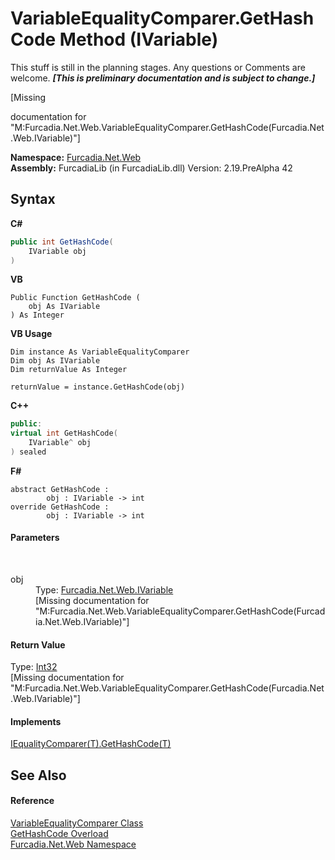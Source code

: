 # VariableEqualityComparer.GetHashCode Method (IVariable)
This stuff is still in the planning stages. Any questions or Comments are welcome. _**\[This is preliminary documentation and is subject to change.\]**_

\[Missing <summary> documentation for "M:Furcadia.Net.Web.VariableEqualityComparer.GetHashCode(Furcadia.Net.Web.IVariable)"\]

**Namespace:**&nbsp;<a href="N_Furcadia_Net_Web">Furcadia.Net.Web</a><br />**Assembly:**&nbsp;FurcadiaLib (in FurcadiaLib.dll) Version: 2.19.PreAlpha 42

## Syntax

**C#**<br />
``` C#
public int GetHashCode(
	IVariable obj
)
```

**VB**<br />
``` VB
Public Function GetHashCode ( 
	obj As IVariable
) As Integer
```

**VB Usage**<br />
``` VB Usage
Dim instance As VariableEqualityComparer
Dim obj As IVariable
Dim returnValue As Integer

returnValue = instance.GetHashCode(obj)
```

**C++**<br />
``` C++
public:
virtual int GetHashCode(
	IVariable^ obj
) sealed
```

**F#**<br />
``` F#
abstract GetHashCode : 
        obj : IVariable -> int 
override GetHashCode : 
        obj : IVariable -> int 
```


#### Parameters
&nbsp;<dl><dt>obj</dt><dd>Type: <a href="T_Furcadia_Net_Web_IVariable">Furcadia.Net.Web.IVariable</a><br />\[Missing <param name="obj"/> documentation for "M:Furcadia.Net.Web.VariableEqualityComparer.GetHashCode(Furcadia.Net.Web.IVariable)"\]</dd></dl>

#### Return Value
Type: <a href="http://msdn2.microsoft.com/en-us/library/td2s409d" target="_blank">Int32</a><br />\[Missing <returns> documentation for "M:Furcadia.Net.Web.VariableEqualityComparer.GetHashCode(Furcadia.Net.Web.IVariable)"\]

#### Implements
<a href="http://msdn2.microsoft.com/en-us/library/ms132155" target="_blank">IEqualityComparer(T).GetHashCode(T)</a><br />

## See Also


#### Reference
<a href="T_Furcadia_Net_Web_VariableEqualityComparer">VariableEqualityComparer Class</a><br /><a href="Overload_Furcadia_Net_Web_VariableEqualityComparer_GetHashCode">GetHashCode Overload</a><br /><a href="N_Furcadia_Net_Web">Furcadia.Net.Web Namespace</a><br />
